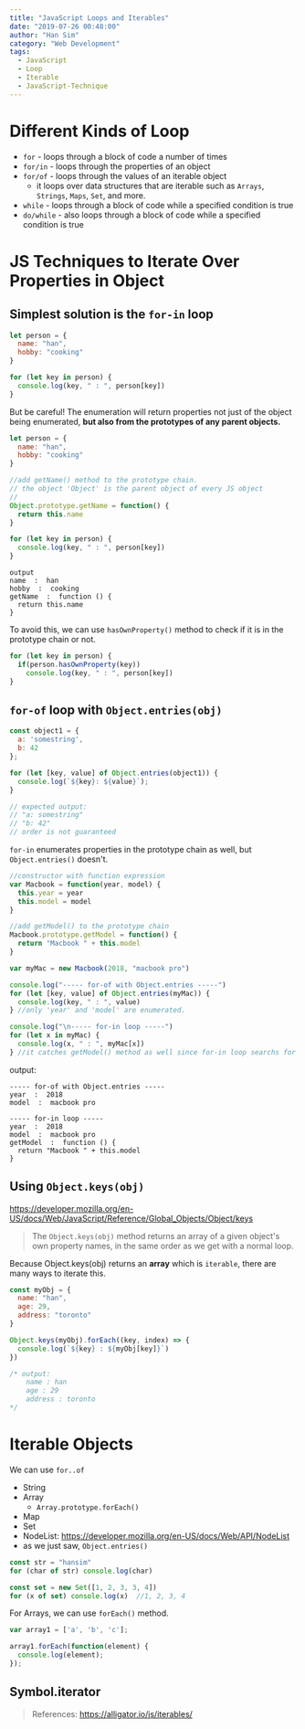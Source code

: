 ```yaml
---
title: "JavaScript Loops and Iterables"
date: "2019-07-26 00:48:00"
author: "Han Sim"
category: "Web Development"
tags:
  - JavaScript
  - Loop
  - Iterable
  - JavaScript-Technique
---
```


# Different Kinds of Loop

- `for` - loops through a block of code a number of times
- `for/in` - loops through the properties of an object
- `for/of` - loops through the values of an iterable object
  - it loops over data structures that are iterable such as `Arrays`, `Strings`, `Maps`, `Set`, and more.
- `while` - loops through a block of code while a specified condition is true
- `do/while` - also loops through a block of code while a specified condition is true

# JS Techniques to Iterate Over Properties in Object

## Simplest solution is the `for-in` loop

```JavaScript
let person = {
  name: "han",
  hobby: "cooking"
}

for (let key in person) {
  console.log(key, " : ", person[key])
}
```

But be careful! The enumeration will return properties not just of the object being enumerated, **but also from the prototypes of any parent objects.**

```JavaScript
let person = {
  name: "han",
  hobby: "cooking"
}

//add getName() method to the prototype chain.
// the object 'Object' is the parent object of every JS object
//
Object.prototype.getName = function() {
  return this.name
}

for (let key in person) {
  console.log(key, " : ", person[key])
}
```

```
output
name  :  han
hobby  :  cooking
getName  :  function () {
  return this.name
}
```

To avoid this, we can use `hasOwnProperty()` method to check if it is in the prototype chain or not.

```JavaScript
for (let key in person) {
  if(person.hasOwnProperty(key))
    console.log(key, " : ", person[key])
}
```

## `for-of` loop with `Object.entries(obj)`

```JavaScript
const object1 = {
  a: 'somestring',
  b: 42
};

for (let [key, value] of Object.entries(object1)) {
  console.log(`${key}: ${value}`);
}

// expected output:
// "a: somestring"
// "b: 42"
// order is not guaranteed
```

`for-in` enumerates properties in the prototype chain as well, but `Object.entries()` doesn't.

```JavaScript
//constructor with function expression
var Macbook = function(year, model) {
  this.year = year
  this.model = model
}

//add getModel() to the prototype chain
Macbook.prototype.getModel = function() {
  return "Macbook " + this.model
}

var myMac = new Macbook(2018, "macbook pro")

console.log("----- for-of with Object.entries -----")
for (let [key, value] of Object.entries(myMac)) {
  console.log(key, " : ", value)
} //only 'year' and 'model' are enumerated.

console.log("\n----- for-in loop -----")
for (let x in myMac) {
  console.log(x, " : ", myMac[x])
} //it catches getModel() method as well since for-in loop searchs for the prototype chain as well
```

output:

```
----- for-of with Object.entries -----
year  :  2018
model  :  macbook pro

----- for-in loop -----
year  :  2018
model  :  macbook pro
getModel  :  function () {
  return "Macbook " + this.model
}
```

## Using `Object.keys(obj)`

https://developer.mozilla.org/en-US/docs/Web/JavaScript/Reference/Global_Objects/Object/keys

> The `Object.keys(obj)` method returns an array of a given object's own property names, in the same order as we get with a normal loop.

Because Object.keys(obj) returns an **array** which is `iterable`, there are many ways to iterate this.

```JavaScript
const myObj = {
  name: "han",
  age: 29,
  address: "toronto"
}

Object.keys(myObj).forEach((key, index) => {
  console.log(`${key} : ${myObj[key]}`)
})

/* output:
    name : han
    age : 29
    address : toronto
*/
```

# Iterable Objects

We can use `for..of`

- String
- Array
  - `Array.prototype.forEach()`
- Map
- Set
- NodeList: https://developer.mozilla.org/en-US/docs/Web/API/NodeList
- as we just saw, `Object.entries()`

```JavaScript
const str = "hansim"
for (char of str) console.log(char)

const set = new Set([1, 2, 3, 3, 4])
for (x of set) console.log(x)  //1, 2, 3, 4
```

For Arrays, we can use `forEach()` method.

```JavaScript
var array1 = ['a', 'b', 'c'];

array1.forEach(function(element) {
  console.log(element);
});
```

## Symbol.iterator

> References: https://alligator.io/js/iterables/
